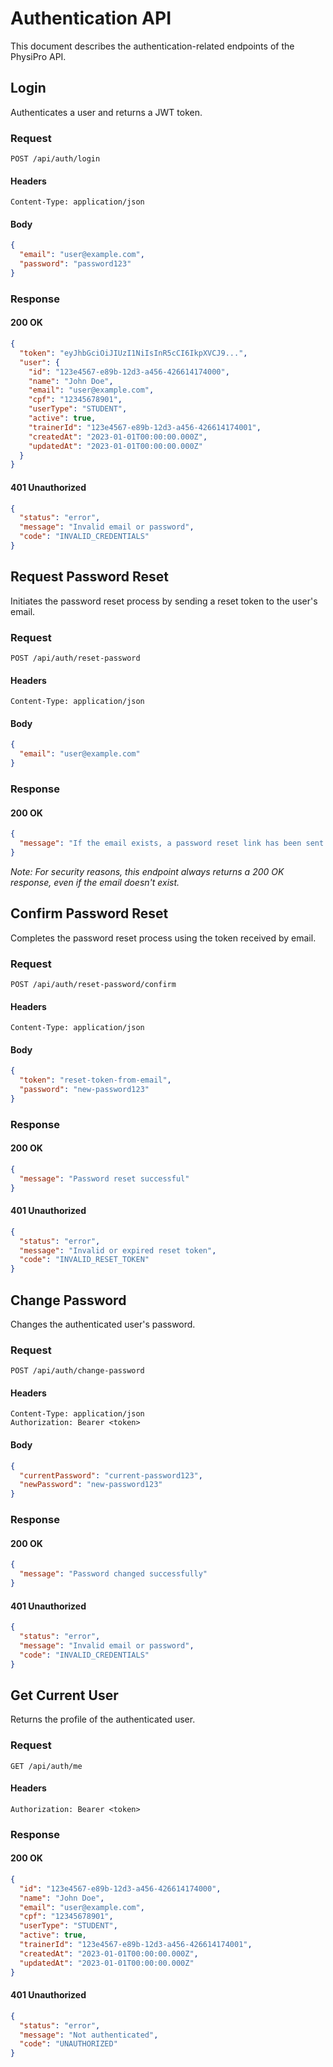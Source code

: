 # Authentication API

This document describes the authentication-related endpoints of the PhysiPro API.

## Login

Authenticates a user and returns a JWT token.

### Request

```
POST /api/auth/login
```

#### Headers

```
Content-Type: application/json
```

#### Body

```json
{
  "email": "user@example.com",
  "password": "password123"
}
```

### Response

#### 200 OK

```json
{
  "token": "eyJhbGciOiJIUzI1NiIsInR5cCI6IkpXVCJ9...",
  "user": {
    "id": "123e4567-e89b-12d3-a456-426614174000",
    "name": "John Doe",
    "email": "user@example.com",
    "cpf": "12345678901",
    "userType": "STUDENT",
    "active": true,
    "trainerId": "123e4567-e89b-12d3-a456-426614174001",
    "createdAt": "2023-01-01T00:00:00.000Z",
    "updatedAt": "2023-01-01T00:00:00.000Z"
  }
}
```

#### 401 Unauthorized

```json
{
  "status": "error",
  "message": "Invalid email or password",
  "code": "INVALID_CREDENTIALS"
}
```

## Request Password Reset

Initiates the password reset process by sending a reset token to the user's email.

### Request

```
POST /api/auth/reset-password
```

#### Headers

```
Content-Type: application/json
```

#### Body

```json
{
  "email": "user@example.com"
}
```

### Response

#### 200 OK

```json
{
  "message": "If the email exists, a password reset link has been sent to it"
}
```

*Note: For security reasons, this endpoint always returns a 200 OK response, even if the email doesn't exist.*

## Confirm Password Reset

Completes the password reset process using the token received by email.

### Request

```
POST /api/auth/reset-password/confirm
```

#### Headers

```
Content-Type: application/json
```

#### Body

```json
{
  "token": "reset-token-from-email",
  "password": "new-password123"
}
```

### Response

#### 200 OK

```json
{
  "message": "Password reset successful"
}
```

#### 401 Unauthorized

```json
{
  "status": "error",
  "message": "Invalid or expired reset token",
  "code": "INVALID_RESET_TOKEN"
}
```

## Change Password

Changes the authenticated user's password.

### Request

```
POST /api/auth/change-password
```

#### Headers

```
Content-Type: application/json
Authorization: Bearer <token>
```

#### Body

```json
{
  "currentPassword": "current-password123",
  "newPassword": "new-password123"
}
```

### Response

#### 200 OK

```json
{
  "message": "Password changed successfully"
}
```

#### 401 Unauthorized

```json
{
  "status": "error",
  "message": "Invalid email or password",
  "code": "INVALID_CREDENTIALS"
}
```

## Get Current User

Returns the profile of the authenticated user.

### Request

```
GET /api/auth/me
```

#### Headers

```
Authorization: Bearer <token>
```

### Response

#### 200 OK

```json
{
  "id": "123e4567-e89b-12d3-a456-426614174000",
  "name": "John Doe",
  "email": "user@example.com",
  "cpf": "12345678901",
  "userType": "STUDENT",
  "active": true,
  "trainerId": "123e4567-e89b-12d3-a456-426614174001",
  "createdAt": "2023-01-01T00:00:00.000Z",
  "updatedAt": "2023-01-01T00:00:00.000Z"
}
```

#### 401 Unauthorized

```json
{
  "status": "error",
  "message": "Not authenticated",
  "code": "UNAUTHORIZED"
}
``` 
